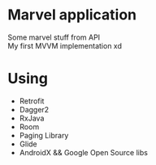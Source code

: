 # Marvel application
Some marvel stuff from API  
My first MVVM implementation xd

# Using
- Retrofit
- Dagger2
- RxJava
- Room
- Paging Library
- Glide
- AndroidX && Google Open Source libs
